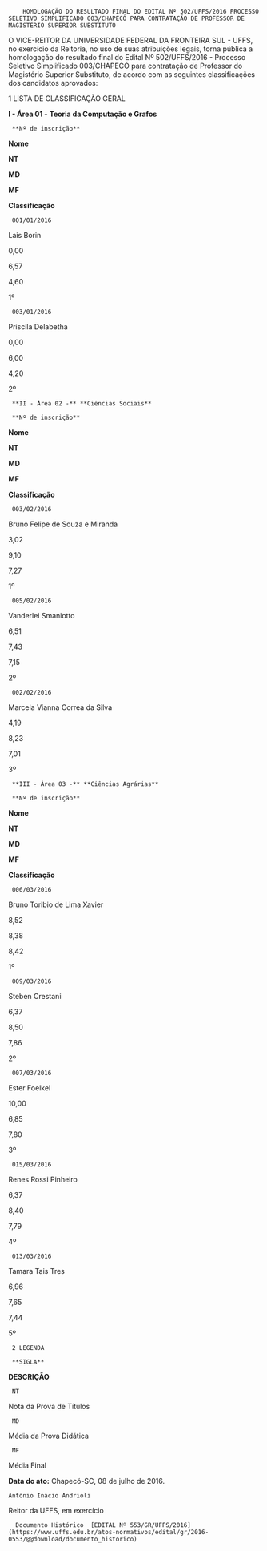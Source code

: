         HOMOLOGAÇÃO DO RESULTADO FINAL DO EDITAL Nº 502/UFFS/2016 PROCESSO SELETIVO SIMPLIFICADO 003/CHAPECÓ PARA CONTRATAÇÃO DE PROFESSOR DE MAGISTÉRIO SUPERIOR SUBSTITUTO  

O VICE-REITOR DA UNIVERSIDADE FEDERAL DA FRONTEIRA SUL - UFFS, no exercício da Reitoria, no uso de suas atribuições legais, torna pública a homologação do resultado final do Edital Nº 502/UFFS/2016 - Processo Seletivo Simplificado 003/CHAPECÓ para contratação de Professor do Magistério Superior Substituto, de acordo com as seguintes classificações dos candidatos aprovados:

 1 LISTA DE CLASSIFICAÇÃO GERAL

 **I - Área 01 -** **Teoria da Computação e Grafos**

     **Nº de inscrição**

   **Nome**

   **NT**

   **MD**

   **MF**

   **Classificação**

     001/01/2016

   Lais Borin

   0,00

   6,57

   4,60

   1º

     003/01/2016

   Priscila Delabetha

   0,00

   6,00

   4,20

   2º

     **II - Área 02 -** **Ciências Sociais**

     **Nº de inscrição**

   **Nome**

   **NT**

   **MD**

   **MF**

   **Classificação**

     003/02/2016

   Bruno Felipe de Souza e Miranda

   3,02

   9,10

   7,27

   1º

     005/02/2016

   Vanderlei Smaniotto

   6,51

   7,43

   7,15

   2º

     002/02/2016

   Marcela Vianna Correa da Silva

   4,19

   8,23

   7,01

   3º

     **III - Área 03 -** **Ciências Agrárias**

     **Nº de inscrição**

   **Nome**

   **NT**

   **MD**

   **MF**

   **Classificação**

     006/03/2016

   Bruno Toribio de Lima Xavier

   8,52

   8,38

   8,42

   1º

     009/03/2016

   Steben Crestani

   6,37

   8,50

   7,86

   2º

     007/03/2016

   Ester Foelkel

   10,00

   6,85

   7,80

   3º

     015/03/2016

   Renes Rossi Pinheiro

   6,37

   8,40

   7,79

   4º

     013/03/2016

   Tamara Tais Tres

   6,96

   7,65

   7,44

   5º

     2 LEGENDA

     **SIGLA**

   **DESCRIÇÃO**

     NT

   Nota da Prova de Títulos

     MD

   Média da Prova Didática

     MF

   Média Final

      

   **Data do ato:** Chapecó-SC, 08 de julho de 2016.   
 

    Antônio Inácio Andrioli   
 Reitor da UFFS, em exercício 

      Documento Histórico  [EDITAL Nº 553/GR/UFFS/2016](https://www.uffs.edu.br/atos-normativos/edital/gr/2016-0553/@@download/documento_historico)     
      